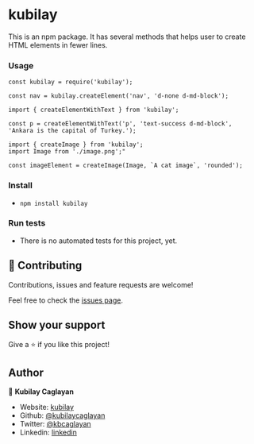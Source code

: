 # kubilay

This is an npm package. It has several methods that helps user to create HTML elements in fewer lines.

### Usage

```
const kubilay = require('kubilay');

const nav = kubilay.createElement('nav', 'd-none d-md-block');
```

```
import { createElementWithText } from 'kubilay';

const p = createElementWithText('p', 'text-success d-md-block', 'Ankara is the capital of Turkey.');
```

```
import { createImage } from 'kubilay';
import Image from './image.png';"

const imageElement = createImage(Image, `A cat image`, 'rounded');
```

### Install

- `npm install kubilay`

### Run tests

- There is no automated tests for this project, yet.

## 🤝 Contributing

Contributions, issues and feature requests are welcome!

Feel free to check the [issues page](https://github.com/kubilaycaglayan/Restaurant-Page/issues).

## Show your support

Give a ⭐️ if you like this project!

## Author

👤 **Kubilay Caglayan**

- Website: [kubilay](https://kubilaycaglayan.com)
- Github: [@kubilaycaglayan](https://github.com/kubilaycaglayan)
- Twitter: [@kbcaglayan](https://twitter.com/kbcaglayan)
- Linkedin: [linkedin](https://linkedin.com/in/kubilaycaglayan)
